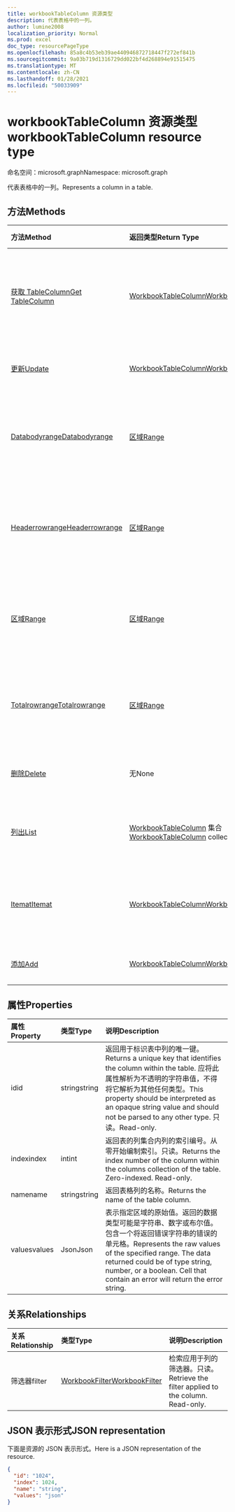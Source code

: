 ```yaml
---
title: workbookTableColumn 资源类型
description: 代表表格中的一列。
author: lumine2008
localization_priority: Normal
ms.prod: excel
doc_type: resourcePageType
ms.openlocfilehash: 85a8c4b53eb39ae440946872718447f272ef841b
ms.sourcegitcommit: 9a03b719d1316729dd022bf4d268894e91515475
ms.translationtype: MT
ms.contentlocale: zh-CN
ms.lasthandoff: 01/28/2021
ms.locfileid: "50033909"
---
```

# <a name="workbooktablecolumn-resource-type"></a><span data-ttu-id="5df84-103">workbookTableColumn 资源类型</span><span class="sxs-lookup"><span data-stu-id="5df84-103">workbookTableColumn resource type</span></span>

<span data-ttu-id="5df84-104">命名空间：microsoft.graph</span><span class="sxs-lookup"><span data-stu-id="5df84-104">Namespace: microsoft.graph</span></span>

<span data-ttu-id="5df84-105">代表表格中的一列。</span><span class="sxs-lookup"><span data-stu-id="5df84-105">Represents a column in a table.</span></span>


## <a name="methods"></a><span data-ttu-id="5df84-106">方法</span><span class="sxs-lookup"><span data-stu-id="5df84-106">Methods</span></span>

| <span data-ttu-id="5df84-107">方法</span><span class="sxs-lookup"><span data-stu-id="5df84-107">Method</span></span>           | <span data-ttu-id="5df84-108">返回类型</span><span class="sxs-lookup"><span data-stu-id="5df84-108">Return Type</span></span>    |<span data-ttu-id="5df84-109">说明</span><span class="sxs-lookup"><span data-stu-id="5df84-109">Description</span></span>|
|:---------------|:--------|:----------|
|[<span data-ttu-id="5df84-110">获取 TableColumn</span><span class="sxs-lookup"><span data-stu-id="5df84-110">Get TableColumn</span></span>](../api/tablecolumn-get.md) | [<span data-ttu-id="5df84-111">WorkbookTableColumn</span><span class="sxs-lookup"><span data-stu-id="5df84-111">WorkbookTableColumn</span></span>](workbooktablecolumn.md) |<span data-ttu-id="5df84-112">读取 tablecolumn 对象的属性和关系。</span><span class="sxs-lookup"><span data-stu-id="5df84-112">Read properties and relationships of tableColumn object.</span></span>|
|[<span data-ttu-id="5df84-113">更新</span><span class="sxs-lookup"><span data-stu-id="5df84-113">Update</span></span>](../api/tablecolumn-update.md) | [<span data-ttu-id="5df84-114">WorkbookTableColumn</span><span class="sxs-lookup"><span data-stu-id="5df84-114">WorkbookTableColumn</span></span>](workbooktablecolumn.md) |<span data-ttu-id="5df84-115">更新 TableColumn 对象</span><span class="sxs-lookup"><span data-stu-id="5df84-115">Update TableColumn object.</span></span> |
|[<span data-ttu-id="5df84-116">Databodyrange</span><span class="sxs-lookup"><span data-stu-id="5df84-116">Databodyrange</span></span>](../api/tablecolumn-databodyrange.md)|[<span data-ttu-id="5df84-117">区域</span><span class="sxs-lookup"><span data-stu-id="5df84-117">Range</span></span>](range.md)|<span data-ttu-id="5df84-118">获取与列的数据体相关的 range 对象。</span><span class="sxs-lookup"><span data-stu-id="5df84-118">Gets the range object associated with the data body of the column.</span></span>|
|[<span data-ttu-id="5df84-119">Headerrowrange</span><span class="sxs-lookup"><span data-stu-id="5df84-119">Headerrowrange</span></span>](../api/tablecolumn-headerrowrange.md)|[<span data-ttu-id="5df84-120">区域</span><span class="sxs-lookup"><span data-stu-id="5df84-120">Range</span></span>](range.md)|<span data-ttu-id="5df84-121">获取与列的标头行相关的 range 对象。</span><span class="sxs-lookup"><span data-stu-id="5df84-121">Gets the range object associated with the header row of the column.</span></span>|
|[<span data-ttu-id="5df84-122">区域</span><span class="sxs-lookup"><span data-stu-id="5df84-122">Range</span></span>](../api/tablecolumn-range.md)|[<span data-ttu-id="5df84-123">区域</span><span class="sxs-lookup"><span data-stu-id="5df84-123">Range</span></span>](range.md)|<span data-ttu-id="5df84-124">获取与整个列相关的 range 对象。</span><span class="sxs-lookup"><span data-stu-id="5df84-124">Gets the range object associated with the entire column.</span></span>|
|[<span data-ttu-id="5df84-125">Totalrowrange</span><span class="sxs-lookup"><span data-stu-id="5df84-125">Totalrowrange</span></span>](../api/tablecolumn-totalrowrange.md)|[<span data-ttu-id="5df84-126">区域</span><span class="sxs-lookup"><span data-stu-id="5df84-126">Range</span></span>](range.md)|<span data-ttu-id="5df84-127">获取与列的总计行相关的 range 对象。</span><span class="sxs-lookup"><span data-stu-id="5df84-127">Gets the range object associated with the totals row of the column.</span></span>|
|[<span data-ttu-id="5df84-128">删除</span><span class="sxs-lookup"><span data-stu-id="5df84-128">Delete</span></span>](../api/tablecolumn-delete.md)|<span data-ttu-id="5df84-129">无</span><span class="sxs-lookup"><span data-stu-id="5df84-129">None</span></span>|<span data-ttu-id="5df84-130">从表中删除列。</span><span class="sxs-lookup"><span data-stu-id="5df84-130">Deletes the column from the table.</span></span>|
|[<span data-ttu-id="5df84-131">列出</span><span class="sxs-lookup"><span data-stu-id="5df84-131">List</span></span>](../api/tablecolumn-list.md) | <span data-ttu-id="5df84-132">[WorkbookTableColumn](workbooktablecolumn.md) 集合</span><span class="sxs-lookup"><span data-stu-id="5df84-132">[WorkbookTableColumn](workbooktablecolumn.md) collection</span></span> |<span data-ttu-id="5df84-133">获取 tableColumn 对象的集合。</span><span class="sxs-lookup"><span data-stu-id="5df84-133">Get tableColumn object collection.</span></span> |
|[<span data-ttu-id="5df84-134">Itemat</span><span class="sxs-lookup"><span data-stu-id="5df84-134">Itemat</span></span>](../api/tablecolumncollection-itemat.md)|[<span data-ttu-id="5df84-135">WorkbookTableColumn</span><span class="sxs-lookup"><span data-stu-id="5df84-135">WorkbookTableColumn</span></span>](workbooktablecolumn.md)|<span data-ttu-id="5df84-136">根据其在集合中的位置获取列。</span><span class="sxs-lookup"><span data-stu-id="5df84-136">Gets a column based on its position in the collection.</span></span>|
|[<span data-ttu-id="5df84-137">添加</span><span class="sxs-lookup"><span data-stu-id="5df84-137">Add</span></span>](../api/tablecolumncollection-add.md)|[<span data-ttu-id="5df84-138">WorkbookTableColumn</span><span class="sxs-lookup"><span data-stu-id="5df84-138">WorkbookTableColumn</span></span>](workbooktablecolumn.md)|<span data-ttu-id="5df84-139">向表中添加新列。</span><span class="sxs-lookup"><span data-stu-id="5df84-139">Adds a new column to the table.</span></span>|

## <a name="properties"></a><span data-ttu-id="5df84-140">属性</span><span class="sxs-lookup"><span data-stu-id="5df84-140">Properties</span></span>
| <span data-ttu-id="5df84-141">属性</span><span class="sxs-lookup"><span data-stu-id="5df84-141">Property</span></span>     | <span data-ttu-id="5df84-142">类型</span><span class="sxs-lookup"><span data-stu-id="5df84-142">Type</span></span>   |<span data-ttu-id="5df84-143">说明</span><span class="sxs-lookup"><span data-stu-id="5df84-143">Description</span></span>|
|:---------------|:--------|:----------|
|<span data-ttu-id="5df84-144">id</span><span class="sxs-lookup"><span data-stu-id="5df84-144">id</span></span>|<span data-ttu-id="5df84-145">string</span><span class="sxs-lookup"><span data-stu-id="5df84-145">string</span></span>|<span data-ttu-id="5df84-146">返回用于标识表中列的唯一键。</span><span class="sxs-lookup"><span data-stu-id="5df84-146">Returns a unique key that identifies the column within the table.</span></span> <span data-ttu-id="5df84-147">应将此属性解析为不透明的字符串值，不得将它解析为其他任何类型。</span><span class="sxs-lookup"><span data-stu-id="5df84-147">This property should be interpreted as an opaque string value and should not be parsed to any other type.</span></span> <span data-ttu-id="5df84-148">只读。</span><span class="sxs-lookup"><span data-stu-id="5df84-148">Read-only.</span></span>|
|<span data-ttu-id="5df84-149">index</span><span class="sxs-lookup"><span data-stu-id="5df84-149">index</span></span>|<span data-ttu-id="5df84-150">int</span><span class="sxs-lookup"><span data-stu-id="5df84-150">int</span></span>|<span data-ttu-id="5df84-p102">返回表的列集合内列的索引编号。从零开始编制索引。只读。</span><span class="sxs-lookup"><span data-stu-id="5df84-p102">Returns the index number of the column within the columns collection of the table. Zero-indexed. Read-only.</span></span>|
|<span data-ttu-id="5df84-154">name</span><span class="sxs-lookup"><span data-stu-id="5df84-154">name</span></span>|<span data-ttu-id="5df84-155">string</span><span class="sxs-lookup"><span data-stu-id="5df84-155">string</span></span>|<span data-ttu-id="5df84-156">返回表格列的名称。</span><span class="sxs-lookup"><span data-stu-id="5df84-156">Returns the name of the table column.</span></span>|
|<span data-ttu-id="5df84-157">values</span><span class="sxs-lookup"><span data-stu-id="5df84-157">values</span></span>|<span data-ttu-id="5df84-158">Json</span><span class="sxs-lookup"><span data-stu-id="5df84-158">Json</span></span>|<span data-ttu-id="5df84-p103">表示指定区域的原始值。返回的数据类型可能是字符串、数字或布尔值。包含一个将返回错误字符串的错误的单元格。</span><span class="sxs-lookup"><span data-stu-id="5df84-p103">Represents the raw values of the specified range. The data returned could be of type string, number, or a boolean. Cell that contain an error will return the error string.</span></span>|

## <a name="relationships"></a><span data-ttu-id="5df84-162">关系</span><span class="sxs-lookup"><span data-stu-id="5df84-162">Relationships</span></span>
| <span data-ttu-id="5df84-163">关系</span><span class="sxs-lookup"><span data-stu-id="5df84-163">Relationship</span></span> | <span data-ttu-id="5df84-164">类型</span><span class="sxs-lookup"><span data-stu-id="5df84-164">Type</span></span>   |<span data-ttu-id="5df84-165">说明</span><span class="sxs-lookup"><span data-stu-id="5df84-165">Description</span></span>|
|:---------------|:--------|:----------|
|<span data-ttu-id="5df84-166">筛选器</span><span class="sxs-lookup"><span data-stu-id="5df84-166">filter</span></span>|[<span data-ttu-id="5df84-167">WorkbookFilter</span><span class="sxs-lookup"><span data-stu-id="5df84-167">WorkbookFilter</span></span>](filter.md)|<span data-ttu-id="5df84-p104">检索应用于列的筛选器。只读。</span><span class="sxs-lookup"><span data-stu-id="5df84-p104">Retrieve the filter applied to the column. Read-only.</span></span>|

## <a name="json-representation"></a><span data-ttu-id="5df84-170">JSON 表示形式</span><span class="sxs-lookup"><span data-stu-id="5df84-170">JSON representation</span></span>

<span data-ttu-id="5df84-171">下面是资源的 JSON 表示形式。</span><span class="sxs-lookup"><span data-stu-id="5df84-171">Here is a JSON representation of the resource.</span></span>

<!--{
  "blockType": "resource",
  "optionalProperties": [],
  "keyProperty": "id",
  "baseType": "microsoft.graph.entity",
  "@odata.type": "microsoft.graph.workbookTableColumn"
}-->

```json
{
  "id": "1024",
  "index": 1024,
  "name": "string",
  "values": "json"
}

```

<!-- uuid: 8fcb5dbc-d5aa-4681-8e31-b001d5168d79
2015-10-25 14:57:30 UTC -->
<!-- {
  "type": "#page.annotation",
  "description": "TableColumn resource",
  "keywords": "",
  "section": "documentation",
  "tocPath": ""
}-->

